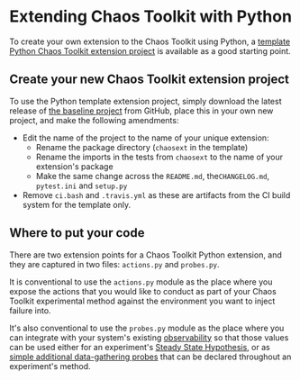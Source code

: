 # Extending Chaos Toolkit with Python

To create your own extension to the Chaos Toolkit using Python, a [template Python Chaos Toolkit extension project][template-project] is available as a good starting point.

## Create your new Chaos Toolkit extension project

To use the Python template extension project, simply download the latest release of [the baseline project][template-project] from GitHub, place this in your own new project, and make the following amendments:

* Edit the name of the project to the name of your unique extension: 
    * Rename the package directory (`chaosext` in the template) 
    * Rename the imports in the tests from `chaosext` to the name of your extension's package
    * Make the same change across the `README.md`, the`CHANGELOG.md`, `pytest.ini` and `setup.py`
* Remove `ci.bash` and `.travis.yml` as these are artifacts from the CI build system for the template only.

[template-project]: https://github.com/chaostoolkit/chaostoolkit-extension-template

## Where to put your code

There are two extension points for a Chaos Toolkit Python extension, and they are captured in two files: `actions.py` and `probes.py`.

It is conventional to use the `actions.py` module as the place where you expose the actions that you would like to conduct as part of your Chaos Toolkit experimental method against the environment you want to inject failure into.

It's also conventional to use the `probes.py` module as the place where you can integrate with your system's existing [observability](https://www.infoq.com/articles/charity-majors-observability-failure) so that those values can be used either for an experiment's [Steady State Hypothesis][hypothesis], or as [simple additional data-gathering probes][simple-probe] that can be declared throughout an experiment's method.

[hypothesis]: /api/experiment/#steady-state-probe-tolerance
[simple-probe]: /api/experiment/#probe

